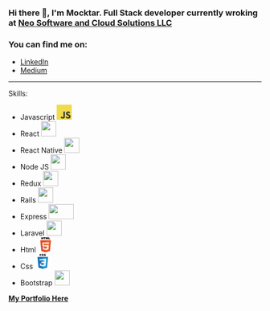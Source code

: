 ### Hi there 👋, I'm Mocktar. Full Stack developer currently wroking at [Neo Software and Cloud Solutions LLC](https://www.neosoftwarellc.com)
### You can find me on:
 - [LinkedIn](https://www.linkedin.com/in/mocktarissa/)
 - [Medium](https://medium.com/@mocktarissa)
 ****
 Skills:
 <!--

 | Skill | Image |
| ----------- | ----------- |
| React Native | <img src="https://img.icons8.com/material-outlined/24/000000/react-native.png" width="30px" height="30px" /> |
| Paragraph | <img src="https://img.icons8.com/material-outlined/24/000000/react-native.png" width="30px" height="30px" /> |
| Laravel |<img src="https://img.icons8.com/ios/50/000000/laravel.png" width="30px" height="30px" /> |
Lorem ipsum dolor sit amet
-->
- Javascript <img src="https://raw.githubusercontent.com/github/explore/80688e429a7d4ef2fca1e82350fe8e3517d3494d/topics/javascript/javascript.png" width="30px" height="30px" />
- React <img src="https://img.icons8.com/officexs/30/000000/react.png" width="30px" height="30px"/>
- React Native <img src="https://img.icons8.com/material-outlined/24/000000/react-native.png" width="30px" height="30px" />
- Node JS <img src="https://img.icons8.com/windows/32/000000/node-js.png" width="30px" height="30px"/>
- Redux <img src="https://img.icons8.com/material-sharp/24/000000/redux.png" width="30px" height="30px"/>
- Rails <img src="https://img.icons8.com/windows/32/000000/ruby-on-rails.png" width="30px" height="30px"/>
- Express <img src="https://upload.wikimedia.org/wikipedia/commons/thumb/6/64/Expressjs.png/220px-Expressjs.png" width="50px" height="30px"/>
- Laravel <img src="https://cdn3.iconfinder.com/data/icons/popular-services-brands/512/laravel-128.png" width="30px" height="30px" />
- Html <img src="https://raw.githubusercontent.com/github/explore/80688e429a7d4ef2fca1e82350fe8e3517d3494d/topics/html/html.png" width="30px" height="30px" />
- Css <img src="https://raw.githubusercontent.com/github/explore/80688e429a7d4ef2fca1e82350fe8e3517d3494d/topics/css/css.png" width="30px" height="30px"/>
- Bootstrap <img src="https://cdn4.iconfinder.com/data/icons/vector-brand-logos/40/Bootstrap-128.png" width="30px" height="30px"/>


[**My Portfolio Here**](https://www.mocktarissa.com)
